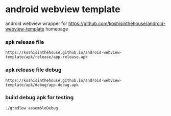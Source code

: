 # android webview template
android webview wrapper for https://github.com/koshisinthehouse/android-webview-template homepage

### apk release file
    https://koshisinthehouse.github.io/android-webview-template/apk/release/app-release.apk

### apk release file debug
    https://koshisinthehouse.github.io/android-webview-template/apk/debug/app-debug.apk

### build debug apk for testing
    ./gradlew assembleDebug
